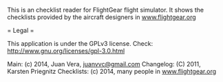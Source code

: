 This is an checklist reader for FlightGear flight simulator. It shows the
checklists provided by the aircraft designers in www.flightgear.org

= Legal =

This application is under the GPLv3 license.
Check: http://www.gnu.org/licenses/gpl-3.0.html

Main: (c) 2014, Juan Vera, juanvvc@gmail.com
Changelog: (C) 2011, Karsten Priegnitz
Checklists: (c) 2014, many people in www.flightgear.org
